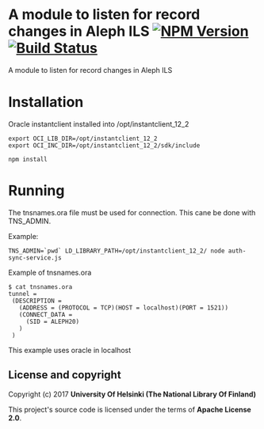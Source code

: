 # A module to listen for record changes in Aleph ILS [![NPM Version](https://img.shields.io/npm/v/@natlibfi/aleph-change-listener.svg)](https://npmjs.org/package/@natlibfi/aleph-change-listener) [![Build Status](https://travis-ci.org/NatLibFi/aleph-change-listener.svg)](https://travis-ci.org/NatLibFi/aleph-change-listener)

A module to listen for record changes in Aleph ILS

# Installation

Oracle instantclient installed into /opt/instantclient_12_2
```
export OCI_LIB_DIR=/opt/instantclient_12_2
export OCI_INC_DIR=/opt/instantclient_12_2/sdk/include

npm install
```

# Running

The tnsnames.ora file must be used for connection. This cane be done with TNS_ADMIN.

Example:
```
TNS_ADMIN=`pwd` LD_LIBRARY_PATH=/opt/instantclient_12_2/ node auth-sync-service.js
```

Example of tnsnames.ora 
```
$ cat tnsnames.ora 
tunnel =
 (DESCRIPTION =
   (ADDRESS = (PROTOCOL = TCP)(HOST = localhost)(PORT = 1521))
   (CONNECT_DATA =
     (SID = ALEPH20)
   )
 )
 ```
 This example uses oracle in localhost

## License and copyright

Copyright (c) 2017 **University Of Helsinki (The National Library Of Finland)**

This project's source code is licensed under the terms of  **Apache License 2.0**.
